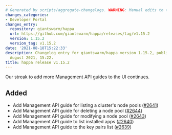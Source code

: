 ```yaml
---
# Generated by scripts/aggregate-changelogs. WARNING: Manual edits to this files will be overwritten.
changes_categories:
- Developer Portal
changes_entry:
  repository: giantswarm/happa
  url: https://github.com/giantswarm/happa/releases/tag/v1.15.2
  version: 1.15.2
  version_tag: v1.15.2
date: '2021-08-18T15:22:33'
description: Changelog entry for giantswarm/happa version 1.15.2, published on 18
  August 2021, 15:22.
title: happa release v1.15.2
---
```


Our streak to add more Management API guides to the UI continues.

## Added

- Add Management API guide for listing a cluster's node pools ([#2641](https://github.com/giantswarm/happa/pull/2641))
- Add Management API guide for deleting a node pool ([#2644](https://github.com/giantswarm/happa/pull/2644))
- Add Management API guide for modifying a node pool ([#2643](https://github.com/giantswarm/happa/pull/2643))
- Add Management API guide to list installed apps ([#2640](https://github.com/giantswarm/happa/pull/2640))
- Add Management API guide to the key pairs list ([#2639](https://github.com/giantswarm/happa/pull/2639))

